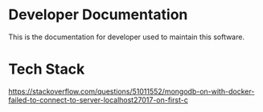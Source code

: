 # Developer Documentation
This is the documentation for developer used to maintain this software.

# Tech Stack


https://stackoverflow.com/questions/51011552/mongodb-on-with-docker-failed-to-connect-to-server-localhost27017-on-first-c